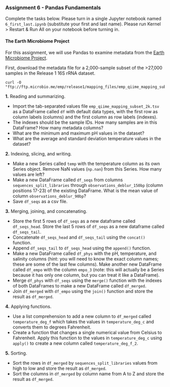 ### Assignment 6 - Pandas Fundamentals

Complete the tasks below. Please turn in a single Jupyter notebook named `6_first_last.ipynb` (substitute your first and last name). Please run Kernel > Restart & Run All on your notebook before turning in.

#### The Earth Microbiome Project

For this assignment, we will use Pandas to examine metadata from the [Earth Microbiome Project](http://earthmicrobiome.org/).

First, download the metadata file for a 2,000-sample subset of the >27,000 samples in the Release 1 16S rRNA dataset.

```
curl -O "ftp://ftp.microbio.me/emp/release1/mapping_files/emp_qiime_mapping_subset_2k.tsv"
```

**1.** Reading and summarizing.

* Import the tab-separated values file `emp_qiime_mapping_subset_2k.tsv` as a DataFrame called `df` with default data types, with the first row as column labels (columns) and the first column as row labels (indexes).
* The indexes should be the sample IDs. How many samples are in this DataFrame? How many metadata columns?
* What are the minimum and maximum pH values in the dataset?
* What are the average and standard deviation temperature values in the dataset?

**2.** Indexing, slicing, and writing.

* Make a new Series called `temp` with the temperature column as its own Series object. Remove NaN values (`np.nan`) from this Series. How many values are left?
* Make a new DataFrame called `df_seqs` from columns `sequences_split_libraries` through `observations_deblur_150bp` (column positions 17-23) of the existing DataFrame. What is the mean value of column `observations_deblur_90bp`?
* Save `df_seqs` as a csv file.

**3.** Merging, joining, and concatenating.

* Store the first 5 rows of `df_seqs` as a new dataframe called `df_seqs_head`. Store the last 5 rows of `df_seqs` as a new dataframe called `df_seqs_tail`.
* Concatenate `df_seqs_head` and `df_seqs_tail` using the `concat()` function.
* Append `df_seqs_tail` to `df_seqs_head` using the `append()` function.
* Make a new DataFrame called `df_phys` with the pH, temperature, and salinity columns (hint: you will need to know the exact column names; these are some of the last few columns). Make another new DataFrame called `df_empo` with the column `empo_3` (note: this will actually be a Series because it has only one column, but you can treat it like a DataFrame).
* Merge `df_phys` with `df_seqs` using the `merge()` function with the indexes of both DataFrames to make a new DataFrame called `df_merged`.
* Join `df_merged` with `df_empo` using the `join()` function and store the result as `df_merged`.

**4.** Applying functions.

* Use a list comprehension to add a new column to `df_merged` called `temperature_deg_f` which takes the values in `temperature_deg_c` and converts them to degrees Fahrenheit. 
* Create a function that changes a single numerical value from Celsius to Fahrenheit. Apply this function to the values in `temperature_deg_c` using `apply()` to create a new column called `temperature_deg_f_2`.

**5.** Sorting.

* Sort the rows in `df_merged` by `sequences_split_libraries` values from high to low and store the result as `df_merged`.
* Sort the columns in `df_merged` by column name from A to Z and store the result as `df_merged`.

